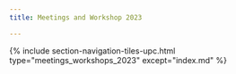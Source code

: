 ```yaml
---
title: Meetings and Workshop 2023

---
```


{% include section-navigation-tiles-upc.html type="meetings_workshops_2023" except="index.md" %}